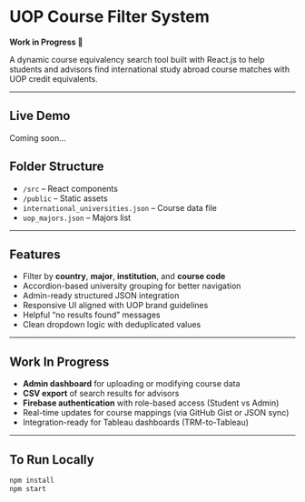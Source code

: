 # UOP Course Filter System

**Work in Progress 🚧**

A dynamic course equivalency search tool built with React.js to help students and advisors find international study abroad course matches with UOP credit equivalents.

---

##  Live Demo
Coming soon...

## Folder Structure
- `/src` – React components
- `/public` – Static assets
- `international_universities.json` – Course data file
- `uop_majors.json` – Majors list

---

##  Features
- Filter by **country**, **major**, **institution**, and **course code**
-  Accordion-based university grouping for better navigation
-  Admin-ready structured JSON integration
-  Responsive UI aligned with UOP brand guidelines
-  Helpful “no results found” messages
-  Clean dropdown logic with deduplicated values

---

##  Work In Progress
-  **Admin dashboard** for uploading or modifying course data
-  **CSV export** of search results for advisors
-  **Firebase authentication** with role-based access (Student vs Admin)
-  Real-time updates for course mappings (via GitHub Gist or JSON sync)
-  Integration-ready for Tableau dashboards (TRM-to-Tableau)

---

## To Run Locally

```bash
npm install
npm start